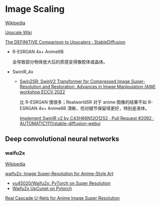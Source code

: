 # Image Scaling
[Wikipedia](https://en.wikipedia.org/wiki/Image_scaling)

[Upscale Wiki](https://upscale.wiki/wiki/Main_Page)

[The DEFINITIVE Comparison to Upscalers : StableDiffusion](https://www.reddit.com/r/StableDiffusion/comments/y2mrc2/the_definitive_comparison_to_upscalers/)

- R-ESRGAN 4x+ Anime6B

  会导致部分物体放大后的质感变得像胶体或晶体。
  
- SwinIR_4x
  - [Swin2SR: SwinV2 Transformer for Compressed Image Super-Resolution and Restoration. Advances in Image Manipulation (AIM) workshop ECCV 2022](https://github.com/mv-lab/swin2sr)

    比 R-ESRGAN 慢很多；RealworldSR 对于 anime 图像的结果不如 R-ESRGAN 4x+ Anime6B 清晰，但对细节保留得更好，特别是液体。
  
    [Implement SwinIR v2 by C43H66N12O12S2 · Pull Request #2092 · AUTOMATIC1111/stable-diffusion-webui](https://github.com/AUTOMATIC1111/stable-diffusion-webui/pull/2092)

## Deep convolutional neural networks
### waifu2x
[Wikipedia](https://en.wikipedia.org/wiki/Waifu2x)

[waifu2x: Image Super-Resolution for Anime-Style Art](https://github.com/nagadomi/waifu2x)
- [yu45020/Waifu2x: PyTorch on Super Resolution](https://github.com/yu45020/Waifu2x)
- [Waifu2x UpCunet on Pytorch](https://github.com/antonpaquin/waifu2x-cunet-pytorch)

[Real Cascade U-Nets for Anime Image Super Resolution](https://github.com/bilibili/ailab/tree/main/Real-CUGAN)
